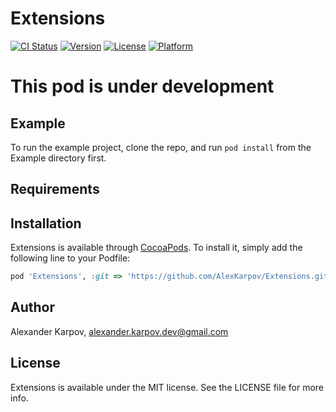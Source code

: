 # Extensions

[![CI Status](https://img.shields.io/travis/alexkarpov/Extensions.svg?style=flat)](https://travis-ci.org/alexkarpov/Extensions)
[![Version](https://img.shields.io/cocoapods/v/Extensions.svg?style=flat)](https://cocoapods.org/pods/Extensions)
[![License](https://img.shields.io/cocoapods/l/Extensions.svg?style=flat)](https://cocoapods.org/pods/Extensions)
[![Platform](https://img.shields.io/cocoapods/p/Extensions.svg?style=flat)](https://cocoapods.org/pods/Extensions)

# This pod is under development

## Example

To run the example project, clone the repo, and run `pod install` from the Example directory first.

## Requirements

## Installation

Extensions is available through [CocoaPods](https://cocoapods.org). To install
it, simply add the following line to your Podfile:

```ruby
pod 'Extensions', :git => 'https://github.com/AlexKarpov/Extensions.git'
```

## Author

Alexander Karpov, alexander.karpov.dev@gmail.com

## License

Extensions is available under the MIT license. See the LICENSE file for more info.
